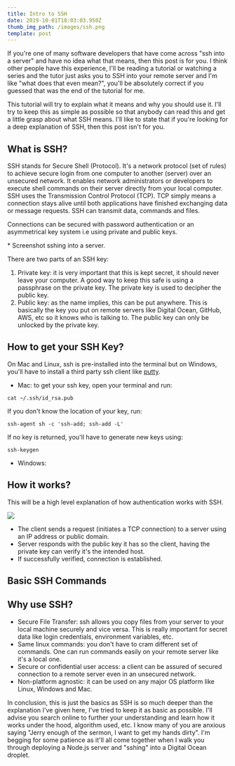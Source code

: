 ```yaml
---
title: Intro to SSH
date: 2019-10-01T18:03:03.950Z
thumb_img_path: /images/ssh.png
template: post
---
```

If you're one of many software developers that have come across "ssh into a server" and have no idea what that means, then this post is for you. I think other people have this experience, I'll be reading a tutorial or watching a series and the tutor just asks you to SSH into your remote server and I'm like "what does that even mean?", you'll be absolutely correct if you guessed that was the end of the tutorial for me. 

This tutorial will try to explain what it means and why you should use it. I'll try to keep this as simple as possible so that anybody can read this and get a little grasp about what SSH means. I'll like to state that if you're looking for a deep explanation of SSH, then this post isn't for you. 

## What is SSH?

SSH stands for Secure Shell (Protocol). It's a network protocol (set of rules) to achieve secure login from one computer to another (server) over an unsecured network. It enables network administrators or developers to execute shell commands on their server directly from your local computer. SSH uses the Transmission Control Protocol (TCP). TCP simply means a connection stays alive until both applications have finished exchanging data or message requests. SSH can transmit data, commands and files.

Connections can be secured with password authentication or an asymmetrical key system i.e using private and public keys.

\* Screenshot sshing into a server.

There are two parts of an SSH key:

1. Private key: it is very important that this is kept secret, it should never leave your computer. A good way to keep this safe is using a passphrase on the private key. The private key is used to decipher the public key.
2. Public key: as the name implies, this can be put anywhere. This is basically the key you put on remote servers like Digital Ocean, GitHub, AWS, etc so it knows who is talking to. The public key can only be unlocked by the private key.



## How to get your SSH Key?

On Mac and Linux, ssh is pre-installed into the terminal but on Windows, you'll have to install a third party ssh client like [putty](https://www.chiark.greenend.org.uk/~sgtatham/putty/latest.html). 

* Mac: to get your ssh key, open your terminal and run:


```
cat ~/.ssh/id_rsa.pub 
```

If you don't know the location of your key, run:

```
ssh-agent sh -c 'ssh-add; ssh-add -L'
```

If no key is returned, you'll have to generate new keys using:

```
ssh-keygen
```

* Windows: 

## How it works?

This will be a high level explanation of how authentication works with SSH.

![](/images/how_ssh_works.png)

* The client sends a request (initiates a TCP connection) to a server using an IP address or public domain.
* Server responds with the public key it has so the client, having the private key can verify it's the intended host.
* If successfully verified, connection is established. 



## Basic SSH Commands

## Why use SSH?

* Secure File Transfer: ssh allows you copy files from your server to your local machine securely and vice versa. This is really important for secret data like login credentials, environment variables, etc.
* Same linux commands: you don't have to cram different set of commands. One can run commands easily on your remote server like it's a local one.
* Secure or confidential user access: a client can be assured of secured connection to a remote server even in an unsecured network.
* Non-platform agnostic: it can be used on any major OS platform like Linux, Windows and Mac.

In conclusion, this is just the basics as SSH is so much deeper than the explanation I've given here, I've tried to keep it as basic as possible. I'll advise you search online to further your understanding and learn how it works under the hood, algorithm used, etc. I know many of you are anxious saying "Jerry enough of the sermon, I want to get my hands dirty". I'm begging for some patience as it'll all come together when I walk you through deploying a Node.js server and "sshing" into a Digital Ocean droplet.
